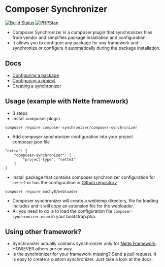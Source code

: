 # Composer Synchronizer

[![Build Status](https://travis-ci.org/composer-synchronizer/composer-synchronizer.svg?branch=master)](https://travis-ci.org/composer-synchronizer/composer-synchronizer)
[![PHPStan](https://img.shields.io/badge/PHPStan-enabled-brightgreen.svg?style=flat)](https://github.com/phpstan/phpstan)

- Composer Synchronizer is a composer plugin that synchronizes files from vendor and simplifies package installation and configuration.
- It allows you to configure any package for any framework and synchronize or configure it automatically during the package installation.

## Docs
- [Configuring a package](https://github.com/composer-synchronizer/composer-synchronizer/blob/master/docs/Configuring%20a%20package.md)
- [Configuring a project](https://github.com/composer-synchronizer/composer-synchronizer/blob/master/docs/Configuring%20a%20project.md)
- [Creating a synchronizer](https://github.com/composer-synchronizer/composer-synchronizer/blob/master/docs/Creating%20a%20synchronizer.md)

## Usage (example with Nette framework) ##
- 3 steps
- Install composer plugin

````
composer require composer-synchronizer/composer-synchronizer
````

- Add composer synchronizer configuration into your project composer.json file
````
"extra": {
    "composer-synchronizer": {
        "project-type": "nette2"
    }
}
````

- Install package that contains composer synchronizer configuration for `nette2` or has the configuration in [Github repository](https://github.com/composer-synchronizer/packages)
````
composer require machy8/webloader
````

- Composer synchronizer will create a webtemp directory, file for loading includes and it will copy an extension file for the webloader.
- All you need to do is to load the configuration file `composer-synchronizer.neon` in your bootstrap.php.

## Using other framework? ##
- Synchronizer actually contains synchronizer only for [Nette Framework](https://nette.org/en/). HOWEVER others are on way
- Is the synchronizer for your framework missing? Send a pull request. It is easy to create a custom synchronizer. Just take
a look at the docs.
